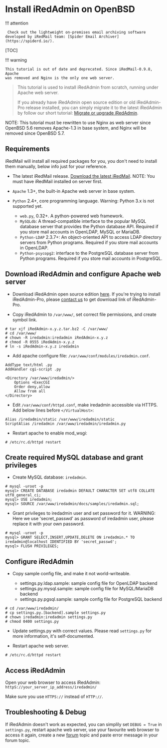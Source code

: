 # Install iRedAdmin on OpenBSD

!!! attention

	 Check out the lightweight on-premises email archiving software developed by iRedMail team: [Spider Email Archiver](https://spiderd.io/).

[TOC]

!!! warning

    This tutorial is out of date and deprecated. Since iRedMail-0.9.8, Apache
    was removed and Nginx is the only one web server.

> This tutorial is used to install iRedAdmin from scratch, running under Apache
> web server.
>
> If you already have iRedAdmin open source edition or old iRedAdmin-Pro release
> installed, you can simply migrate it to the latest iRedAdmin by follow our short
> tutorial: [Migrate or upgrade iRedAdmin](./migrate.or.upgrade.iredadmin.html).


NOTE: This tutorial must be rewritten to use Nginx as web server since OpenBSD
5.6 removes Apache-1.3 in base system, and Nginx will be removed since OpenBSD
5.7.

## Requirements

iRedMail will install all required packages for you, you don't need to
install them manually, below info just for your reference.

* The latest iRedMail release. [Download the latest iRedMail](https://www.iredmail.org/download.html).
  NOTE: You must have iRedMail installed on server first.

* `Apache` 1.3+, the built-in Apache web server in base system.
* `Python` 2.4+, core programming language. Warning: Python 3.x is not supported yet.

    * `web.py`, 0.32+. A python-powered web framework.
    * `MySQLdb`: A thread-compatible interface to the popular MySQL database server that provides the Python database API. Required if you store mail accounts in OpenLDAP, MySQL or MariaDB.
    * `Python-LDAP` 2.3.7+: An object-oriented API to access LDAP directory servers from Python programs. Required if you store mail accounts in OpenLDAP.
    * `Python-psycopg2`: interface to the PostgreSQL database server from Python programs. Required if you store mail accounts in PostgreSQL.

## Download iRedAdmin and configure Apache web server

* Download iRedAdmin open source edition [here](https://dl.iredmail.org/yum/misc/).
  If you're trying to install iRedAdmin-Pro, please [contact us](https://www.iredmail.org/contact.html)
  to get download link of iRedAdmin-Pro.

* Copy iRedAdmin to `/var/www/`, set correct file permissions, and create symbol link.

```
# tar xjf iRedAdmin-x.y.z.tar.bz2 -C /var/www/
# cd /var/www/
# chown -R iredadmin:iredadmin iRedAdmin-x.y.z
# chmod -R 0555 iRedAdmin-x.y.z
# ln -s iRedAdmin-x.y.z iredadmin
```

* Add apache configure file: `/var/www/conf/modules/iredadmin.conf`.

```
AddType text/html .py
AddHandler cgi-script .py

<Directory /var/www/iredadmin/>
    Options +ExecCGI
    Order deny,allow
    Allow from all
</Directory>
```

* Edit `/var/www/conf/httpd.conf`, make iredadmin accessible via HTTPS.
  Add below lines before `</VirtualHost>`:

```
Alias /iredadmin/static /var/www/iredadmin/static
ScriptAlias /iredadmin /var/www/iredadmin/iredadmin.py
```

* Restart apache to enable mod_wsgi:

```
# /etc/rc.d/httpd restart
```

## Create required MySQL database and grant privileges

* Create MySQL database: `iredadmin`.

```
# mysql -uroot -p
mysql> CREATE DATABASE iredadmin DEFAULT CHARACTER SET utf8 COLLATE utf8_general_ci;
mysql> USE iredadmin;
mysql> SOURCE /var/www/iredadmin/docs/samples/iredadmin.sql;
```

* Grant privileges to iredadmin user and set password for it. WARNING: Here we
  use 'secret_passwd' as password of iredadmin user, please replace it with
  your own password.

```
# mysql -uroot -p
mysql> GRANT SELECT,INSERT,UPDATE,DELETE ON iredadmin.* TO iredadmin@localhost IDENTIFIED BY 'secret_passwd';
mysql> FLUSH PRIVILEGES;
```

## Configure iRedAdmin

* Copy sample config file, and make it not world-writeable.

    * settings.py.ldap.sample: sample config file for OpenLDAP backend
    * settings.py.mysql.sample: sample config file for MySQL/MariaDB backend
    * settings.py.pgsql.sample: sample config file for PostgreSQL backend

```
# cd /var/www/iredadmin/
# cp settings.py.[backend].sample settings.py
# chown iredadmin:iredadmin settings.py
# chmod 0400 settings.py
```

* Update settings.py with correct values. Please read `settings.py` for more
  information, it's self-documented.

* Restart apache web server.

```
# /etc/rc.d/httpd restart
```

## Access iRedAdmin

Open your web browser to access iRedAdmin: `httpS://your_server_ip_address/iredadmin/`

Make sure you use `HTTPS://` instead of `HTTP://`.

## Troubleshooting & Debug

If iRedAdmin doesn't work as expected, you can simplily set `DEBUG = True` in
`settings.py`, restart apache web server, use your favourite web browser to
access it again, create a new [forum](https://forum.iredmail.org/) topic and
paste error message in your forum topic.

